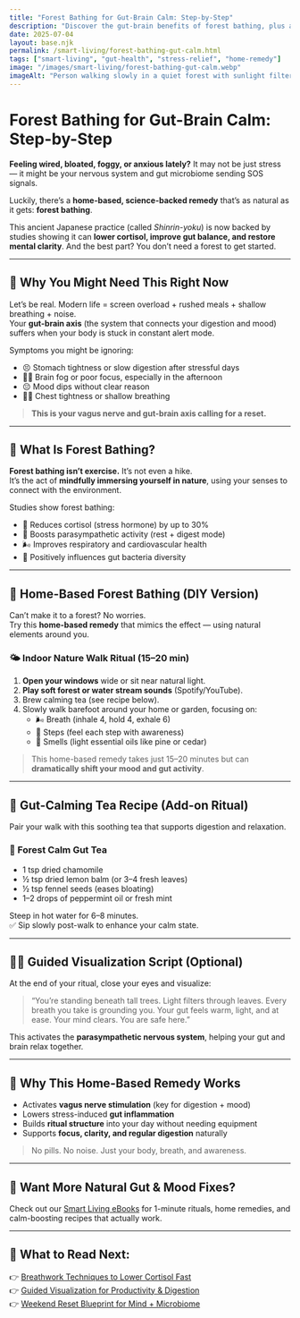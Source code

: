```yaml
---
title: "Forest Bathing for Gut-Brain Calm: Step-by-Step"
description: "Discover the gut-brain benefits of forest bathing, plus a calming home-based version you can try—even if you don’t live near trees."
date: 2025-07-04
layout: base.njk
permalink: /smart-living/forest-bathing-gut-calm.html
tags: ["smart-living", "gut-health", "stress-relief", "home-remedy"]
image: "/images/smart-living/forest-bathing-gut-calm.webp"
imageAlt: "Person walking slowly in a quiet forest with sunlight filtering through trees"
---
```


# Forest Bathing for Gut-Brain Calm: Step-by-Step

**Feeling wired, bloated, foggy, or anxious lately?** It may not be just stress — it might be your nervous system and gut microbiome sending SOS signals.

Luckily, there’s a **home-based, science-backed remedy** that’s as natural as it gets: **forest bathing**.

This ancient Japanese practice (called *Shinrin-yoku*) is now backed by studies showing it can **lower cortisol, improve gut balance, and restore mental clarity**. And the best part? You don’t need a forest to get started.

---

## 🧠 Why You Might Need This Right Now

Let’s be real. Modern life = screen overload + rushed meals + shallow breathing + noise.  
Your **gut-brain axis** (the system that connects your digestion and mood) suffers when your body is stuck in constant alert mode.

Symptoms you might be ignoring:
- 😣 Stomach tightness or slow digestion after stressful days
- 😵‍💫 Brain fog or poor focus, especially in the afternoon
- 😔 Mood dips without clear reason
- 😮‍💨 Chest tightness or shallow breathing

> **This is your vagus nerve and gut-brain axis calling for a reset.**

---

## 🌲 What Is Forest Bathing?

**Forest bathing isn’t exercise.** It’s not even a hike.  
It’s the act of **mindfully immersing yourself in nature**, using your senses to connect with the environment.

Studies show forest bathing:
- 🌿 Reduces cortisol (stress hormone) by up to 30%
- 💚 Boosts parasympathetic activity (rest + digest mode)
- 🌬️ Improves respiratory and cardiovascular health
- 🦠 Positively influences gut bacteria diversity

---

## 🏡 Home-Based Forest Bathing (DIY Version)

Can’t make it to a forest? No worries.  
Try this **home-based remedy** that mimics the effect — using natural elements around you.

### 🌤️ Indoor Nature Walk Ritual (15–20 min)
1. **Open your windows** wide or sit near natural light.
2. **Play soft forest or water stream sounds** (Spotify/YouTube).
3. Brew calming tea (see recipe below).
4. Slowly walk barefoot around your home or garden, focusing on:
   - 🌬️ Breath (inhale 4, hold 4, exhale 6)
   - 👣 Steps (feel each step with awareness)
   - 👃 Smells (light essential oils like pine or cedar)

> This home-based remedy takes just 15–20 minutes but can **dramatically shift your mood and gut activity**.

---

## 🍵 Gut-Calming Tea Recipe (Add-on Ritual)

Pair your walk with this soothing tea that supports digestion and relaxation.

### 🌿 Forest Calm Gut Tea
- 1 tsp dried chamomile
- ½ tsp dried lemon balm (or 3–4 fresh leaves)
- ½ tsp fennel seeds (eases bloating)
- 1–2 drops of peppermint oil or fresh mint

Steep in hot water for 6–8 minutes.  
✅ Sip slowly post-walk to enhance your calm state.

---

## 🧘‍♀️ Guided Visualization Script (Optional)

At the end of your ritual, close your eyes and visualize:

> “You’re standing beneath tall trees. Light filters through leaves. Every breath you take is grounding you. Your gut feels warm, light, and at ease. Your mind clears. You are safe here.”

This activates the **parasympathetic nervous system**, helping your gut and brain relax together.

---

## 🌟 Why This Home-Based Remedy Works

- Activates **vagus nerve stimulation** (key for digestion + mood)
- Lowers stress-induced **gut inflammation**
- Builds **ritual structure** into your day without needing equipment
- Supports **focus, clarity, and regular digestion** naturally

> No pills. No noise. Just your body, breath, and awareness.

---

## 📘 Want More Natural Gut & Mood Fixes?

Check out our [Smart Living eBooks](/ebooks/smart-living/) for 1-minute rituals, home remedies, and calm-boosting recipes that actually work.

---

## 🔗 What to Read Next:

👉 [Breathwork Techniques to Lower Cortisol Fast](/smart-living/breathwork-cortisol-lowering.html)  
👉 [Guided Visualization for Productivity & Digestion](/smart-living/guided-visualization/)  
👉 [Weekend Reset Blueprint for Mind + Microbiome](/smart-living/weekend-reset-microbiome.html)
